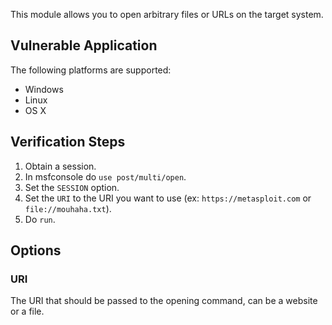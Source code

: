 This module allows you to open arbitrary files or URLs on the target system.

## Vulnerable Application

The following platforms are supported:


* Windows
* Linux
* OS X

## Verification Steps

1. Obtain a session.
2. In msfconsole do `use post/multi/open`.
3. Set the `SESSION` option.
4. Set the `URI` to the URI you want to use (ex: `https://metasploit.com` or `file://mouhaha.txt`).
5. Do `run`.

## Options

### URI

The URI that should be passed to the opening command, can be a website or a file.
